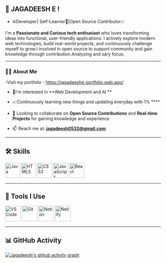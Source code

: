 ## 👋 JAGADEESH E !

- 🌐Developer| Self-Learner🚀|Open Source Contributor📈

I'm a **Passionate and Curious tech enthusiast** who loves transforming ideas into functional, user-friendly applications. I actively explore modern web technologies, build real-world projects, and continuously challenge myself to grow.I involved in open source to support community and gain knowledge through contribution.Analyzing and sary focus.

---

### 👨‍💻 About Me
-Visit my portfolio - https://jagadeeshe-portfolio.web.app/ 

- 📌I’m interested in **Web Development and AI **  
- 📈Continuously learning new things and updating everyday with 1% ****  
- 🤝 Looking to collaborate on **Open Source Contributions** and **Real-time Projects**  for gaining knowledge and experience

- 📫 Reach me at: **jagadeesh0532@gmail.com**

---

## 🛠️ Skills

<p>
  <img width="48" height="48" src="https://img.icons8.com/color/48/java-coffee-cup-logo--v1.png" alt="Java"/>
  <img width="48" height="48" src="https://img.icons8.com/color/48/html-5--v1.png" alt="HTML5"/>
  <img width="48" height="48" src="https://img.icons8.com/color/48/css3.png" alt="CSS3"/>
  <img width="48" height="48" src="https://img.icons8.com/color/48/javascript--v1.png" alt="JavaScript"/>
  <img width="48" height="48" src="https://img.icons8.com/external-tal-revivo-color-tal-revivo/48/external-react-a-javascript-library-for-building-user-interfaces-logo-color-tal-revivo.png" alt="React"/>
</p>

---

## 🧰 Tools I Use

<p>
  <img height="50" width="50" src="https://img.icons8.com/color/48/000000/visual-studio-code-2019.png" alt="VS Code"/>
  <img height="50" width="50" src="https://img.icons8.com/color/50/000000/git.png" alt="Git"/>
  <img height="50" src="https://img.icons8.com/color/480/null/notion--v1.png" alt="Notion"/>
  <img height="50" src="https://img.shields.io/badge/Netlify-00C7B7?style=for-the-badge&logo=netlify&logoColor=white" alt="Netlify"/>

---

## 📊 GitHub Activity

[![Jagadeesh's github activity graph](https://github-readme-activity-graph.vercel.app/graph?username=Jaga5342&bg_color=ffcfe9&color=9e4c98&line=9e4c98&point=403d3d&area=true&hide_border=true)](https://github.com/ashutosh00710/github-readme-activity-graph)

<!---
Jaga5342/Jaga5342 is a ✨ special ✨ repository because its `README.md` (this file) appears on your GitHub profile.
You can click the Preview link to take a look at your changes.
--->
